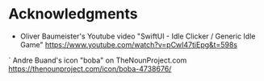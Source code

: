 


Acknowledgments
============================================

* Oliver Baumeister's Youtube video "SwiftUI - Idle Clicker / Generic Idle Game"
https://www.youtube.com/watch?v=pCwI47tiEpg&t=598s



` Andre Buand's icon "boba" on TheNounProject.com
https://thenounproject.com/icon/boba-4738676/
